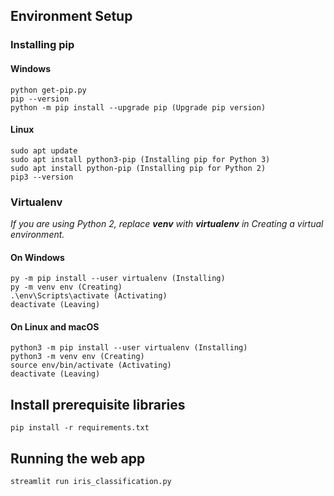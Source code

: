 ## Environment Setup
### Installing pip
#### Windows
```
python get-pip.py
pip --version
python -m pip install --upgrade pip (Upgrade pip version)
```
#### Linux
```
sudo apt update
sudo apt install python3-pip (Installing pip for Python 3)
sudo apt install python-pip (Installing pip for Python 2)
pip3 --version
```
### Virtualenv
*If you are using Python 2, replace **venv** with **virtualenv** in Creating a virtual environment.*
#### On Windows
```
py -m pip install --user virtualenv (Installing)
py -m venv env (Creating)
.\env\Scripts\activate (Activating)
deactivate (Leaving)
```
#### On Linux and macOS
```
python3 -m pip install --user virtualenv (Installing)
python3 -m venv env (Creating)
source env/bin/activate (Activating)
deactivate (Leaving)
```

## Install prerequisite libraries
```
pip install -r requirements.txt
``` 

## Running the web app
```
streamlit run iris_classification.py
```
